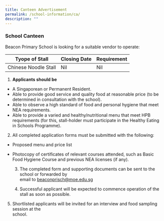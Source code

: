 ```yaml
---
title: Canteen Advertisement
permalink: /school-information/ca/
description: ""
---
```

### School Canteen

Beacon Primary School is looking for a suitable vendor to operate:

| Tyope of Stall | Closing Date | Requirement |
| -------- | -------- | -------- |
| Chinese Noodle Stall     | Nil     | Nil     |


1. **Applicants should be**

* A Singaporean or Permanent Resident.
* Able to provide good service and quality food at reasonable price (to be determined in consultation with the school).
* Able to observe a high standard of food and personal hygiene that meet NEA requirements.
* Able to provide a varied and healthy/nutritional menu that meet HPB requirements (for this, stall-holder must participate in the Healthy Eating in Schools Programme).

2.	All completed application forms must be submitted with the following:

* Proposed menu and price list
* Photocopy of certificates of relevant courses attended, such as Basic Food Hygiene Course and previous NEA licenses (if any).

  3. The completed form and supporting documents can be sent to the school or forwarded by   
       email to beaconprisch@moe.edu.sg

  4. Successful applicant will be expected to commence operation of the stall as soon as possible.


 5. Shortlisted applicants will be invited for an interview and food sampling session at the   
    school.

